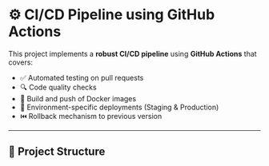 # ⚙️ CI/CD Pipeline using GitHub Actions

This project implements a **robust CI/CD pipeline** using **GitHub Actions** that covers:

- ✅ Automated testing on pull requests
- 🔍 Code quality checks
- 🔨 Build and push of Docker images
- 🚀 Environment-specific deployments (Staging & Production)
- ⏮️ Rollback mechanism to previous version

---

## 📁 Project Structure

